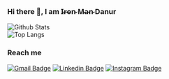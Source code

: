 ### Hi there 👋, I am I̴r̴o̴n̴ M̴a̴n̴  Danur

![Github Stats](https://github-readme-stats.vercel.app/api?username=danurrizad&count_private=true&show_icons=true&include_all_commits=true)<br>
![Top Langs](https://github-readme-stats.vercel.app/api/top-langs/?username=danurrizad&hide=TeX&layout=compact)

### Reach me
[![Gmail Badge](https://img.shields.io/badge/-Gmail-c14438?style=flat-square&logo=Gmail&logoColor=white&link=mailto:danurrizad242@gmail.com)](mailto:danurrizad242@gmail.com)
[![Linkedin Badge](https://img.shields.io/badge/-LinkedIn-blue?style=flat-square&logo=Linkedin&logoColor=white&link=https://www.linkedin.com/in/danurrizad-ryan-darmoko/)](https://www.linkedin.com/in/danurrizad-ryan-darmoko/)
[![Instagram Badge](https://img.shields.io/badge/-Instagram-purple?style=flat-square&logo=instagram&logoColor=white&link=https://instagram.com/danurrizad_/)](https://instagram.com/danurrizad_)


